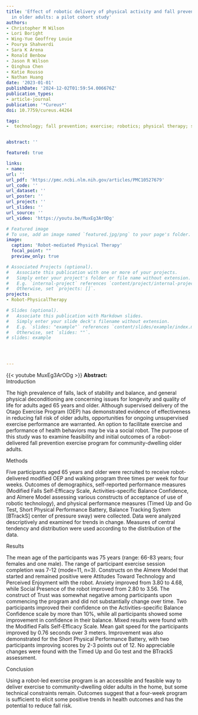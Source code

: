 ```yaml
---
title: 'Effect of robotic delivery of physical activity and fall prevention exercise
  in older adults: a pilot cohort study'
authors:
- Christopher M Wilson
- Lori Boright
- Wing-Yue Geoffrey Louie
- Pourya Shahverdi
- Sara K Arena
- Ronald Benbow
- Jason R Wilson
- Qinghua Chen
- Katie Rousso
- Nathan Huang
date: '2023-01-01'
publishDate: '2024-12-02T01:59:54.006676Z'
publication_types:
- article-journal
publication: '*Cureus*'
doi: 10.7759/cureus.44264

tags:
-  technology; fall prevention; exercise; robotics; physical therapy; social human-robot interaction


abstract: ''

featured: true

links:
- name:
url: ''
url_pdf: 'https://pmc.ncbi.nlm.nih.gov/articles/PMC10527679'
url_code: ''
url_dataset: ''
url_poster: ''
url_project: ''
url_slides: ''
url_source: ''
url_video: 'https://youtu.be/MuxEg3ArODg'

# Featured image
# To use, add an image named `featured.jpg/png` to your page's folder. 
image:
  caption: 'Robot-mediated Physical Therapy'
  focal_point: ""
  preview_only: true

# Associated Projects (optional).
#   Associate this publication with one or more of your projects.
#   Simply enter your project's folder or file name without extension.
#   E.g. `internal-project` references `content/project/internal-project/index.md`.
#   Otherwise, set `projects: []`.
projects:
- Robot-PhysicalTherapy

# Slides (optional).
#   Associate this publication with Markdown slides.
#   Simply enter your slide deck's filename without extension.
#   E.g. `slides: "example"` references `content/slides/example/index.md`.
#   Otherwise, set `slides: ""`.
# slides: example




---
```

{{< youtube MuxEg3ArODg >}}
**Abstract:**  
Introduction

The high prevalence of falls, lack of stability and balance, and general physical deconditioning are concerning issues for longevity and quality of life for adults aged 65 years and older. Although supervised delivery of the Otago Exercise Program (OEP) has demonstrated evidence of effectiveness in reducing fall risk of older adults, opportunities for ongoing unsupervised exercise performance are warranted. An option to facilitate exercise and performance of health behaviors may be via a social robot. The purpose of this study was to examine feasibility and initial outcomes of a robot-delivered fall prevention exercise program for community-dwelling older adults.

Methods

Five participants aged 65 years and older were recruited to receive robot-delivered modified OEP and walking program three times per week for four weeks. Outcomes of demographics, self-reported performance measures (Modified Falls Self-Efficacy Scale, Activities-specific Balance Confidence, and Almere Model assessing various constructs of acceptance of use of robotic technology), and physical performance measures (Timed Up and Go Test, Short Physical Performance Battery, Balance Tracking System [BTrackS] center of pressure sway) were collected. Data were analyzed descriptively and examined for trends in change. Measures of central tendency and distribution were used according to the distribution of the data.

Results

The mean age of the participants was 75 years (range: 66-83 years; four females and one male). The range of participant exercise session completion was 7-12 (mode=11, n=3). Constructs on the Almere Model that started and remained positive were Attitudes Toward Technology and Perceived Enjoyment with the robot. Anxiety improved from 3.80 to 4.68, while Social Presence of the robot improved from 2.80 to 3.56. The construct of Trust was somewhat negative among participants upon commencing the program and did not substantially change over time. Two participants improved their confidence on the Activities-specific Balance Confidence scale by more than 10%, while all participants showed some improvement in confidence in their balance. Mixed results were found with the Modified Falls Self-Efficacy Scale. Mean gait speed for the participants improved by 0.76 seconds over 3 meters. Improvement was also demonstrated for the Short Physical Performance Battery, with two participants improving scores by 2-3 points out of 12. No appreciable changes were found with the Timed Up and Go test and the BTrackS assessment.

Conclusion

Using a robot-led exercise program is an accessible and feasible way to deliver exercise to community-dwelling older adults in the home, but some technical constraints remain. Outcomes suggest that a four-week program is sufficient to elicit some positive trends in health outcomes and has the potential to reduce fall risk.
